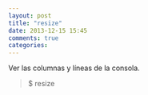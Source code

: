 ```yaml
---
layout: post
title: "resize"
date: 2013-12-15 15:45
comments: true
categories: 
---
```

Ver las columnas y líneas de la consola.

>$ resize


